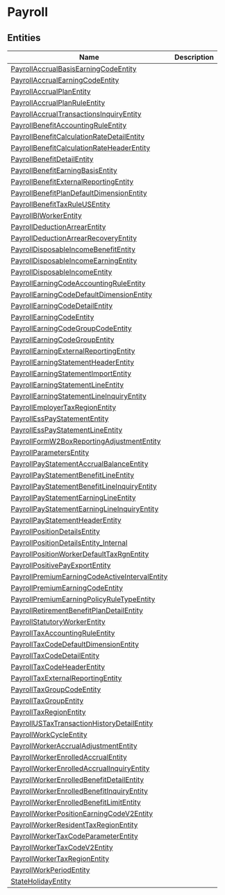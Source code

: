 
# Payroll


## Entities

|Name|Description|
|---|---|
|[PayrollAccrualBasisEarningCodeEntity](PayrollAccrualBasisEarningCodeEntity.cdm.json)||
|[PayrollAccrualEarningCodeEntity](PayrollAccrualEarningCodeEntity.cdm.json)||
|[PayrollAccrualPlanEntity](PayrollAccrualPlanEntity.cdm.json)||
|[PayrollAccrualPlanRuleEntity](PayrollAccrualPlanRuleEntity.cdm.json)||
|[PayrollAccrualTransactionsInquiryEntity](PayrollAccrualTransactionsInquiryEntity.cdm.json)||
|[PayrollBenefitAccountingRuleEntity](PayrollBenefitAccountingRuleEntity.cdm.json)||
|[PayrollBenefitCalculationRateDetailEntity](PayrollBenefitCalculationRateDetailEntity.cdm.json)||
|[PayrollBenefitCalculationRateHeaderEntity](PayrollBenefitCalculationRateHeaderEntity.cdm.json)||
|[PayrollBenefitDetailEntity](PayrollBenefitDetailEntity.cdm.json)||
|[PayrollBenefitEarningBasisEntity](PayrollBenefitEarningBasisEntity.cdm.json)||
|[PayrollBenefitExternalReportingEntity](PayrollBenefitExternalReportingEntity.cdm.json)||
|[PayrollBenefitPlanDefaultDimensionEntity](PayrollBenefitPlanDefaultDimensionEntity.cdm.json)||
|[PayrollBenefitTaxRuleUSEntity](PayrollBenefitTaxRuleUSEntity.cdm.json)||
|[PayrollBIWorkerEntity](PayrollBIWorkerEntity.cdm.json)||
|[PayrollDeductionArrearEntity](PayrollDeductionArrearEntity.cdm.json)||
|[PayrollDeductionArrearRecoveryEntity](PayrollDeductionArrearRecoveryEntity.cdm.json)||
|[PayrollDisposableIncomeBenefitEntity](PayrollDisposableIncomeBenefitEntity.cdm.json)||
|[PayrollDisposableIncomeEarningEntity](PayrollDisposableIncomeEarningEntity.cdm.json)||
|[PayrollDisposableIncomeEntity](PayrollDisposableIncomeEntity.cdm.json)||
|[PayrollEarningCodeAccountingRuleEntity](PayrollEarningCodeAccountingRuleEntity.cdm.json)||
|[PayrollEarningCodeDefaultDimensionEntity](PayrollEarningCodeDefaultDimensionEntity.cdm.json)||
|[PayrollEarningCodeDetailEntity](PayrollEarningCodeDetailEntity.cdm.json)||
|[PayrollEarningCodeEntity](PayrollEarningCodeEntity.cdm.json)||
|[PayrollEarningCodeGroupCodeEntity](PayrollEarningCodeGroupCodeEntity.cdm.json)||
|[PayrollEarningCodeGroupEntity](PayrollEarningCodeGroupEntity.cdm.json)||
|[PayrollEarningExternalReportingEntity](PayrollEarningExternalReportingEntity.cdm.json)||
|[PayrollEarningStatementHeaderEntity](PayrollEarningStatementHeaderEntity.cdm.json)||
|[PayrollEarningStatementImportEntity](PayrollEarningStatementImportEntity.cdm.json)||
|[PayrollEarningStatementLineEntity](PayrollEarningStatementLineEntity.cdm.json)||
|[PayrollEarningStatementLineInquiryEntity](PayrollEarningStatementLineInquiryEntity.cdm.json)||
|[PayrollEmployerTaxRegionEntity](PayrollEmployerTaxRegionEntity.cdm.json)||
|[PayrollEssPayStatementEntity](PayrollEssPayStatementEntity.cdm.json)||
|[PayrollEssPayStatementLineEntity](PayrollEssPayStatementLineEntity.cdm.json)||
|[PayrollFormW2BoxReportingAdjustmentEntity](PayrollFormW2BoxReportingAdjustmentEntity.cdm.json)||
|[PayrollParametersEntity](PayrollParametersEntity.cdm.json)||
|[PayrollPayStatementAccrualBalanceEntity](PayrollPayStatementAccrualBalanceEntity.cdm.json)||
|[PayrollPayStatementBenefitLineEntity](PayrollPayStatementBenefitLineEntity.cdm.json)||
|[PayrollPayStatementBenefitLineInquiryEntity](PayrollPayStatementBenefitLineInquiryEntity.cdm.json)||
|[PayrollPayStatementEarningLineEntity](PayrollPayStatementEarningLineEntity.cdm.json)||
|[PayrollPayStatementEarningLineInquiryEntity](PayrollPayStatementEarningLineInquiryEntity.cdm.json)||
|[PayrollPayStatementHeaderEntity](PayrollPayStatementHeaderEntity.cdm.json)||
|[PayrollPositionDetailsEntity](PayrollPositionDetailsEntity.cdm.json)||
|[PayrollPositionDetailsEntity_Internal](PayrollPositionDetailsEntity_Internal.cdm.json)||
|[PayrollPositionWorkerDefaultTaxRgnEntity](PayrollPositionWorkerDefaultTaxRgnEntity.cdm.json)||
|[PayrollPositivePayExportEntity](PayrollPositivePayExportEntity.cdm.json)||
|[PayrollPremiumEarningCodeActiveIntervalEntity](PayrollPremiumEarningCodeActiveIntervalEntity.cdm.json)||
|[PayrollPremiumEarningCodeEntity](PayrollPremiumEarningCodeEntity.cdm.json)||
|[PayrollPremiumEarningPolicyRuleTypeEntity](PayrollPremiumEarningPolicyRuleTypeEntity.cdm.json)||
|[PayrollRetirementBenefitPlanDetailEntity](PayrollRetirementBenefitPlanDetailEntity.cdm.json)||
|[PayrollStatutoryWorkerEntity](PayrollStatutoryWorkerEntity.cdm.json)||
|[PayrollTaxAccountingRuleEntity](PayrollTaxAccountingRuleEntity.cdm.json)||
|[PayrollTaxCodeDefaultDimensionEntity](PayrollTaxCodeDefaultDimensionEntity.cdm.json)||
|[PayrollTaxCodeDetailEntity](PayrollTaxCodeDetailEntity.cdm.json)||
|[PayrollTaxCodeHeaderEntity](PayrollTaxCodeHeaderEntity.cdm.json)||
|[PayrollTaxExternalReportingEntity](PayrollTaxExternalReportingEntity.cdm.json)||
|[PayrollTaxGroupCodeEntity](PayrollTaxGroupCodeEntity.cdm.json)||
|[PayrollTaxGroupEntity](PayrollTaxGroupEntity.cdm.json)||
|[PayrollTaxRegionEntity](PayrollTaxRegionEntity.cdm.json)||
|[PayrollUSTaxTransactionHistoryDetailEntity](PayrollUSTaxTransactionHistoryDetailEntity.cdm.json)||
|[PayrollWorkCycleEntity](PayrollWorkCycleEntity.cdm.json)||
|[PayrollWorkerAccrualAdjustmentEntity](PayrollWorkerAccrualAdjustmentEntity.cdm.json)||
|[PayrollWorkerEnrolledAccrualEntity](PayrollWorkerEnrolledAccrualEntity.cdm.json)||
|[PayrollWorkerEnrolledAccrualInquiryEntity](PayrollWorkerEnrolledAccrualInquiryEntity.cdm.json)||
|[PayrollWorkerEnrolledBenefitDetailEntity](PayrollWorkerEnrolledBenefitDetailEntity.cdm.json)||
|[PayrollWorkerEnrolledBenefitInquiryEntity](PayrollWorkerEnrolledBenefitInquiryEntity.cdm.json)||
|[PayrollWorkerEnrolledBenefitLimitEntity](PayrollWorkerEnrolledBenefitLimitEntity.cdm.json)||
|[PayrollWorkerPositionEarningCodeV2Entity](PayrollWorkerPositionEarningCodeV2Entity.cdm.json)||
|[PayrollWorkerResidentTaxRegionEntity](PayrollWorkerResidentTaxRegionEntity.cdm.json)||
|[PayrollWorkerTaxCodeParameterEntity](PayrollWorkerTaxCodeParameterEntity.cdm.json)||
|[PayrollWorkerTaxCodeV2Entity](PayrollWorkerTaxCodeV2Entity.cdm.json)||
|[PayrollWorkerTaxRegionEntity](PayrollWorkerTaxRegionEntity.cdm.json)||
|[PayrollWorkPeriodEntity](PayrollWorkPeriodEntity.cdm.json)||
|[StateHolidayEntity](StateHolidayEntity.cdm.json)||
